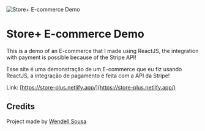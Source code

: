 ![Store+ E-commerce Demo](e-commerce.gif)

# Store+ E-commerce Demo

This is a demo of an E-commerce that I made using ReactJS, the integration with payment is possible because of the Stripe API!

Esse site é uma demonstração de um E-commerce que eu fiz usando ReactJS, a integração de pagamento é feita com a API da Stripe!

Link: [https://store-plus.netlify.app/](https://store-plus.netlify.app/)

## Credits

Project made by [Wendell Sousa](https://github.com/wellsousaaa)
